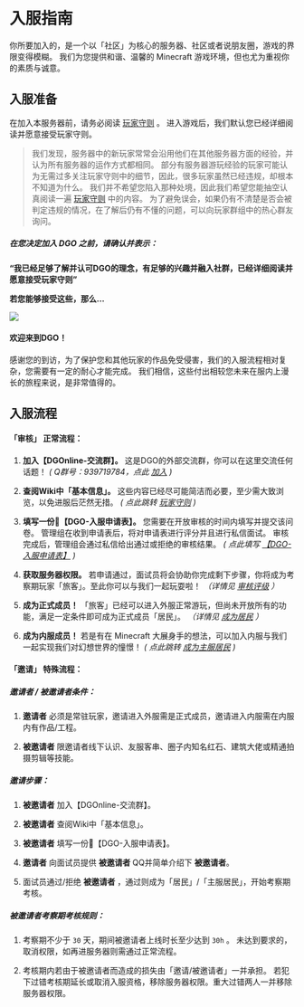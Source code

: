 <!-- docs/guide/join.md -->

# 入服指南

你所要加入的，是一个以「社区」为核心的服务器、社区或者说朋友圈，游戏的界限变得模糊。
我们为您提供和谐、温馨的 Minecraft 游戏环境，但也尤为重视你的素质与诚意。



## 入服准备

在加入本服务器前，请务必阅读 [玩家守则](basic/information/rules.md) 。
进入游戏后，我们默认您已经详细阅读并愿意接受玩家守则。

> 我们发现，服务器中的新玩家常常会沿用他们在其他服务器方面的经验，并认为所有服务器的运作方式都相同。
部分有服务器游玩经验的玩家可能认为无需过多关注玩家守则中的细节，因此，很多玩家虽然已经违规，却根本不知道为什么。
我们并不希望您陷入那种处境，因此我们希望您能抽空认真阅读一遍 [玩家守则](basic/information/rules.md) 中的内容。
为了避免误会，如果仍有不清楚是否会被判定违规的情况，在了解后仍有不懂的问题，可以向玩家群组中的热心群友询问。

##### 在您决定加入 DGO 之前，请确认并表示：

 **“我已经足够了解并认可DGO的理念，有足够的兴趣并融入社群，已经详细阅读并愿意接受玩家守则”** 

 **若您能够接受这些，那么…** 

![](http://39.100.70.44:8000/images/index_rotation_pic1.jpg)

#### 欢迎来到DGO！

感谢您的到访，为了保护您和其他玩家的作品免受侵害，我们的入服流程相对复杂，您需要有一定的耐心才能完成。
我们相信，这些付出相较您未来在服内上漫长的旅程来说，是非常值得的。





## 入服流程

#### 「审核」 正常流程：

1. **加入【DGOnline-交流群】。**
这是DGO的外部交流群，你可以在这里交流任何话题！
 *( Q群号：939719784，点此 [加入](https://jq.qq.com/?_wv=1027&k=fLYVZmGj) )*

2. **查阅Wiki中「基本信息」。**
这些内容已经尽可能简洁而必要，至少需大致浏览，以免进服后茫然无措。
 *( 点此跳转 [玩家守则](basic/information/rules.md) )*

3. **填写一份📰【DGO-入服申请表】。**
您需要在开放审核的时间内填写并提交该问卷。
管理组在收到申请表后，将对申请表进行评分并且进行私信面试。
审核完成后，管理组会通过私信给出通过或拒绝的审核结果。
 *( 点此填写 [【DGO-入服申请表】](https://wj.qq.com/s2/5534523/a1b2/) )*

4. **获取服务器权限。**
若申请通过，面试员将会协助你完成剩下步骤，你将成为考察期玩家「旅客」。至此你可以与我们一起玩耍啦！
 *（详情见 [审核评级](guide/join/reviewScore.md) ）* 

1. **成为正式成员！**
「旅客」已经可以进入外服正常游玩，但尚未开放所有的功能，满足一定条件即可成为正式成员「居民」。
 *（详情见 [成为居民](guide/join/becomingResident.md) ）* 

1. **成为内服成员！**
若是有在 Minecraft 大展身手的想法，可以加入内服与我们一起实现我们对幻想世界的憧憬！
 *( 点此跳转 [成为主服居民](guide/join/becomingMainResident.md) )*

#### 「邀请」 特殊流程：

##### 邀请者 / 被邀请者条件：

1. **邀请者** 必须是常驻玩家，邀请进入外服需是正式成员，邀请进入内服需在内服内有作品/工程。

2. **被邀请者** 限邀请者线下认识、友服客串、圈子内知名红石、建筑大佬或精通拍摄剪辑等技能。

##### 邀请步骤：

1. **被邀请者** 加入【DGOnline-交流群】。

2. **被邀请者** 查阅Wiki中「基本信息」。
   
3. **被邀请者** 填写一份📰【DGO-入服申请表】。

4. **邀请者** 向面试员提供 **被邀请者** QQ并简单介绍下 **被邀请者**。

5. 面试员通过/拒绝 **被邀请者** ，通过则成为「居民」/「主服居民」，开始考察期考核。

##### 被邀请者考察期考核规则：

1. 考察期不少于 `30` 天，期间被邀请者上线时长至少达到 `30h` 。
未达到要求的，取消权限，如再进服务器则需通过正常流程。

2. 考核期内若由于被邀请者而造成的损失由「邀请/被邀请者」一并承担。
若犯下过错考核期延长或取消入服资格，移除服务器权限。重大过错两人一并移除服务器权限。

